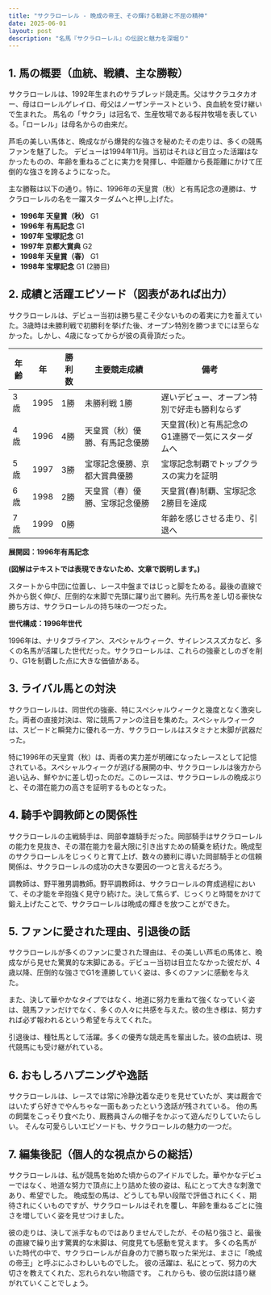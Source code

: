 ```yaml
---
title: "サクラローレル - 晩成の帝王、その輝ける軌跡と不屈の精神"
date: 2025-06-01
layout: post
description: "名馬『サクラローレル』の伝説と魅力を深堀り"
---
```


## 1. 馬の概要（血統、戦績、主な勝鞍）

サクラローレルは、1992年生まれのサラブレッド競走馬。父はサクラユタカオー、母はローレルゲレイロ、母父はノーザンテーストという、良血統を受け継いで生まれた。  馬名の「サクラ」は冠名で、生産牧場である桜井牧場を表している。「ローレル」は母名からの由来だ。

芦毛の美しい馬体と、晩成ながら爆発的な強さを秘めたその走りは、多くの競馬ファンを魅了した。  デビューは1994年11月。当初はそれほど目立った活躍はなかったものの、年齢を重ねるごとに実力を発揮し、中距離から長距離にかけて圧倒的な強さを誇るようになった。

主な勝鞍は以下の通り。特に、1996年の天皇賞（秋）と有馬記念の連勝は、サクラローレルの名を一躍スターダムへと押し上げた。

* **1996年 天皇賞（秋）** G1
* **1996年 有馬記念** G1
* **1997年 宝塚記念** G1
* **1997年 京都大賞典** G2
* **1998年 天皇賞（春）** G1
* **1998年 宝塚記念** G1 (2勝目)


## 2. 成績と活躍エピソード（図表があれば出力）

サクラローレルは、デビュー当初は勝ち星こそ少ないものの着実に力を蓄えていた。3歳時は未勝利戦で初勝利を挙げた後、オープン特別を勝つまでには至らなかった。しかし、4歳になってからが彼の真骨頂だった。

| 年齢 | 年 | 勝利数 | 主要競走成績 | 備考 |
|---|---|---|---|---|
| 3歳 | 1995 | 1勝 | 未勝利戦 1勝 | 遅いデビュー、オープン特別で好走も勝利ならず |
| 4歳 | 1996 | 4勝 | 天皇賞（秋）優勝、有馬記念優勝 | 天皇賞(秋)と有馬記念のG1連勝で一気にスターダムへ |
| 5歳 | 1997 | 3勝 | 宝塚記念優勝、京都大賞典優勝 | 宝塚記念制覇でトップクラスの実力を証明 |
| 6歳 | 1998 | 2勝 | 天皇賞（春）優勝、宝塚記念優勝 | 天皇賞(春)制覇、宝塚記念2勝目を達成 |
| 7歳 | 1999 | 0勝 |  | 年齢を感じさせる走り、引退へ |


**展開図：1996年有馬記念**

**(図解はテキストでは表現できないため、文章で説明します。)**

スタートから中団に位置し、レース中盤まではじっと脚をためる。最後の直線で外から鋭く伸び、圧倒的な末脚で先頭に躍り出て勝利。先行馬を差し切る豪快な勝ち方は、サクラローレルの持ち味の一つだった。


**世代構成：1996年世代**

1996年は、ナリタブライアン、スペシャルウィーク、サイレンススズカなど、多くの名馬が活躍した世代だった。サクラローレルは、これらの強豪としのぎを削り、G1を制覇した点に大きな価値がある。


## 3. ライバル馬との対決

サクラローレルは、同世代の強豪、特にスペシャルウィークと幾度となく激突した。両者の直接対決は、常に競馬ファンの注目を集めた。スペシャルウィークは、スピードと瞬発力に優れる一方、サクラローレルはスタミナと末脚が武器だった。

特に1996年の天皇賞（秋）は、両者の実力差が明確になったレースとして記憶されている。スペシャルウィークが逃げる展開の中、サクラローレルは後方から追い込み、鮮やかに差し切ったのだ。このレースは、サクラローレルの晩成ぶりと、その潜在能力の高さを証明するものとなった。


## 4. 騎手や調教師との関係性

サクラローレルの主戦騎手は、岡部幸雄騎手だった。岡部騎手はサクラローレルの能力を見抜き、その潜在能力を最大限に引き出すための騎乗を続けた。晩成型のサクラローレルをじっくりと育て上げ、数々の勝利に導いた岡部騎手との信頼関係は、サクラローレルの成功の大きな要因の一つと言えるだろう。

調教師は、野平雅男調教師。野平調教師は、サクラローレルの育成過程において、その才能を辛抱強く見守り続けた。決して焦らず、じっくりと時間をかけて鍛え上げたことで、サクラローレルは晩成の輝きを放つことができた。


## 5. ファンに愛された理由、引退後の話

サクラローレルが多くのファンに愛された理由は、その美しい芦毛の馬体と、晩成ながら見せた驚異的な末脚にある。デビュー当初は目立たなかった彼だが、4歳以降、圧倒的な強さでG1を連勝していく姿は、多くのファンに感動を与えた。

また、決して華やかなタイプではなく、地道に努力を重ねて強くなっていく姿は、競馬ファンだけでなく、多くの人々に共感を与えた。彼の生き様は、努力すれば必ず報われるという希望を与えてくれた。

引退後は、種牡馬として活躍。多くの優秀な競走馬を輩出した。彼の血統は、現代競馬にも受け継がれている。


## 6. おもしろハプニングや逸話

サクラローレルは、レースでは常に冷静沈着な走りを見せていたが、実は厩舎ではいたずら好きでやんちゃな一面もあったという逸話が残されている。  他の馬の飼葉をこっそり食べたり、厩務員さんの帽子をかぶって遊んだりしていたらしい。  そんな可愛らしいエピソードも、サクラローレルの魅力の一つだ。


## 7. 編集後記（個人的な視点からの総括）

サクラローレルは、私が競馬を始めた頃からのアイドルでした。華やかなデビューではなく、地道な努力で頂点に上り詰めた彼の姿は、私にとって大きな刺激であり、希望でした。  晩成型の馬は、どうしても早い段階で評価されにくく、期待されにくいものですが、サクラローレルはそれを覆し、年齢を重ねるごとに強さを増していく姿を見せつけました。

彼の走りは、決して派手なものではありませんでしたが、その粘り強さと、最後の直線で繰り出す驚異的な末脚は、何度見ても感動を覚えます。  多くの名馬がいた時代の中で、サクラローレルが自身の力で勝ち取った栄光は、まさに「晩成の帝王」と呼ぶにふさわしいものでした。  彼の活躍は、私にとって、努力の大切さを教えてくれた、忘れられない物語です。  これからも、彼の伝説は語り継がれていくことでしょう。
